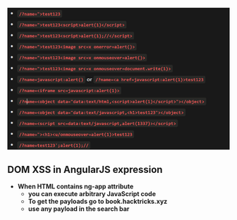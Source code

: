 ![image1](Image/xss.png)

## DOM XSS in AngularJS expression

- __When HTML contains ng-app attribute__
  - __you can execute arbitrary JavaScript code__
  - __To get the payloads go to book.hacktricks.xyz__
  - __use any payload in the search bar__
